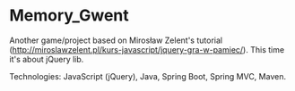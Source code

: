 # Memory_Gwent
Another game/project based on Mirosław Zelent's tutorial (http://miroslawzelent.pl/kurs-javascript/jquery-gra-w-pamiec/).
This time it's about jQuery lib.

Technologies:
JavaScript (jQuery), Java, Spring Boot, Spring MVC, Maven.

